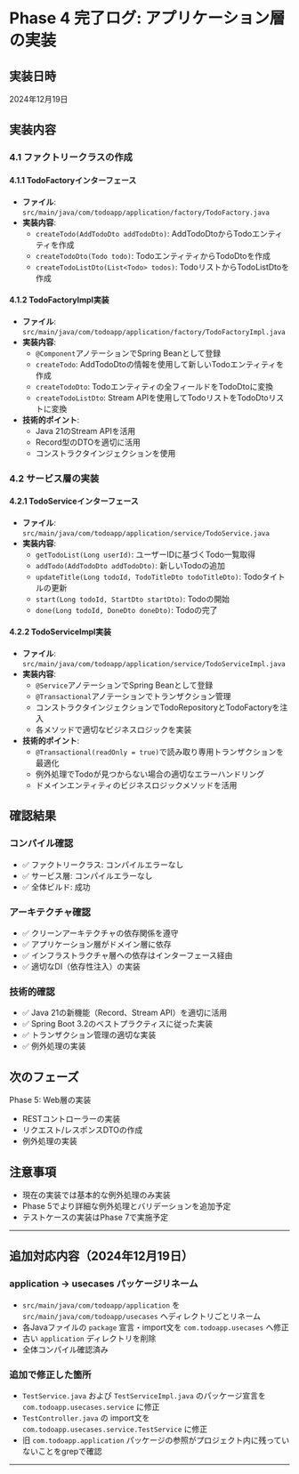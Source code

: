 # Phase 4 完了ログ: アプリケーション層の実装

## 実装日時
2024年12月19日

## 実装内容

### 4.1 ファクトリークラスの作成

#### 4.1.1 TodoFactoryインターフェース
- **ファイル**: `src/main/java/com/todoapp/application/factory/TodoFactory.java`
- **実装内容**:
  - `createTodo(AddTodoDto addTodoDto)`: AddTodoDtoからTodoエンティティを作成
  - `createTodoDto(Todo todo)`: TodoエンティティからTodoDtoを作成
  - `createTodoListDto(List<Todo> todos)`: TodoリストからTodoListDtoを作成

#### 4.1.2 TodoFactoryImpl実装
- **ファイル**: `src/main/java/com/todoapp/application/factory/TodoFactoryImpl.java`
- **実装内容**:
  - `@Component`アノテーションでSpring Beanとして登録
  - `createTodo`: AddTodoDtoの情報を使用して新しいTodoエンティティを作成
  - `createTodoDto`: Todoエンティティの全フィールドをTodoDtoに変換
  - `createTodoListDto`: Stream APIを使用してTodoリストをTodoDtoリストに変換
- **技術的ポイント**:
  - Java 21のStream APIを活用
  - Record型のDTOを適切に活用
  - コンストラクタインジェクションを使用

### 4.2 サービス層の実装

#### 4.2.1 TodoServiceインターフェース
- **ファイル**: `src/main/java/com/todoapp/application/service/TodoService.java`
- **実装内容**:
  - `getTodoList(Long userId)`: ユーザーIDに基づくTodo一覧取得
  - `addTodo(AddTodoDto addTodoDto)`: 新しいTodoの追加
  - `updateTitle(Long todoId, TodoTitleDto todoTitleDto)`: Todoタイトルの更新
  - `start(Long todoId, StartDto startDto)`: Todoの開始
  - `done(Long todoId, DoneDto doneDto)`: Todoの完了

#### 4.2.2 TodoServiceImpl実装
- **ファイル**: `src/main/java/com/todoapp/application/service/TodoServiceImpl.java`
- **実装内容**:
  - `@Service`アノテーションでSpring Beanとして登録
  - `@Transactional`アノテーションでトランザクション管理
  - コンストラクタインジェクションでTodoRepositoryとTodoFactoryを注入
  - 各メソッドで適切なビジネスロジックを実装
- **技術的ポイント**:
  - `@Transactional(readOnly = true)`で読み取り専用トランザクションを最適化
  - 例外処理でTodoが見つからない場合の適切なエラーハンドリング
  - ドメインエンティティのビジネスロジックメソッドを活用

## 確認結果

### コンパイル確認
- ✅ ファクトリークラス: コンパイルエラーなし
- ✅ サービス層: コンパイルエラーなし
- ✅ 全体ビルド: 成功

### アーキテクチャ確認
- ✅ クリーンアーキテクチャの依存関係を遵守
- ✅ アプリケーション層がドメイン層に依存
- ✅ インフラストラクチャ層への依存はインターフェース経由
- ✅ 適切なDI（依存性注入）の実装

### 技術的確認
- ✅ Java 21の新機能（Record、Stream API）を適切に活用
- ✅ Spring Boot 3.2のベストプラクティスに従った実装
- ✅ トランザクション管理の適切な実装
- ✅ 例外処理の実装

## 次のフェーズ
Phase 5: Web層の実装
- RESTコントローラーの実装
- リクエスト/レスポンスDTOの作成
- 例外処理の実装

## 注意事項
- 現在の実装では基本的な例外処理のみ実装
- Phase 5でより詳細な例外処理とバリデーションを追加予定
- テストケースの実装はPhase 7で実施予定 

---

## 追加対応内容（2024年12月19日）

### application → usecases パッケージリネーム
- `src/main/java/com/todoapp/application` を `src/main/java/com/todoapp/usecases` へディレクトリごとリネーム
- 各Javaファイルの `package` 宣言・import文を `com.todoapp.usecases` へ修正
- 古い `application` ディレクトリを削除
- 全体コンパイル確認済み

### 追加で修正した箇所
- `TestService.java` および `TestServiceImpl.java` のパッケージ宣言を `com.todoapp.usecases.service` に修正
- `TestController.java` の import文を `com.todoapp.usecases.service.TestService` に修正
- 旧 `com.todoapp.application` パッケージの参照がプロジェクト内に残っていないことをgrepで確認

--- 